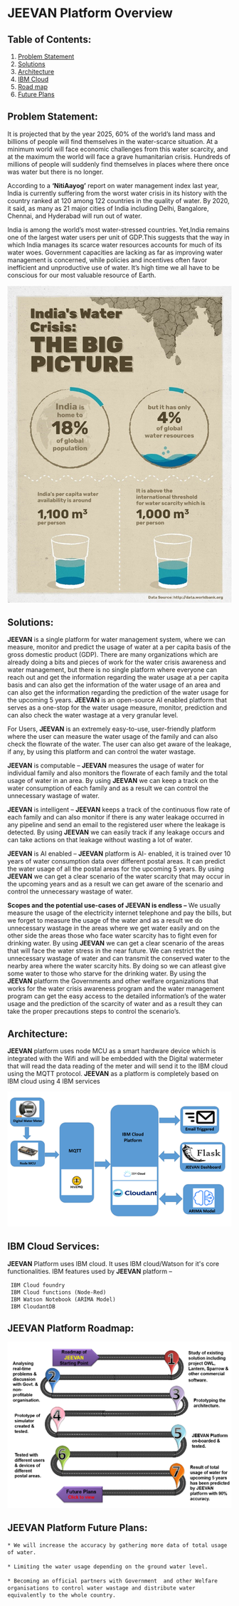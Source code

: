 ﻿# JEEVAN Platform Overview

## Table of Contents:
1. [Problem Statement]()
2. [Solutions]()
3. [Architecture]()
4. [IBM Cloud]()
5. [Road map]()
6. [Future Plans]()


## Problem Statement:

It is projected that by the year 2025, 60% of the world’s land mass and billions of people will find themselves in the water-scarce situation. At a minimum world will face economic challenges from this water scarcity, and at the maximum the world will face a grave humanitarian crisis. Hundreds of millions of people will suddenly find themselves in places where there once was water but there is no longer.

According to a **‘NitiAayog’** report on water management index last year, India is currently suffering from the worst water crisis in its history with the country ranked at 120 among 122 countries in the quality of water. By 2020, it said, as many as 21 major cities of India including Delhi, Bangalore, Chennai, and Hyderabad will run out of water.

India is among the world’s most water-stressed countries. Yet,India remains one of the largest water users per unit of GDP.This suggests that the way in which India manages its scarce water resources accounts for much of its water woes. Government capacities are lacking as far as improving water management is concerned, while policies and incentives often favor inefficient and unproductive use of water. It’s high time we all have to be conscious for our most valuable resource of Earth.

![](https://github.com/jeevanlife2020/Jeevan/blob/master/problem-scenario.jpg?v=4&s=200)

## Solutions:

**JEEVAN** is a single platform for water management system, where we can measure, monitor and predict the usage of water at a per capita basis of the gross domestic product (GDP). There are many organizations which are already doing a bits and pieces of work for the water crisis awareness and water management, but there is no single platform where everyone can reach out and get the information regarding the water usage at a per capita basis and can also get the information of the water usage of an area and can also get the information regarding the prediction of the water usage for the upcoming 5 years. **JEEVAN** is an open-source AI enabled platform that serves as a one-stop for the water usage measure, monitor, prediction and can also check the water wastage at a very granular level.

For Users, **JEEVAN** is an extremely easy-to-use, user-friendly platform where the user can measure the water usage of the family and can also check the flowrate of the water. The user can also get aware of the leakage, if any, by using this platform and can control the water wastage.

**JEEVAN** is computable – **JEEVAN** measures the usage of water for individual family and also monitors the flowrate of each family and the total usage of water in an area. By using **JEEVAN** we can keep a track on the water consumption of each family and as a result we can control the unnecessary wastage of water.

**JEEVAN** is intelligent – **JEEVAN** keeps a track of the continuous flow rate of each family and can also monitor if there is any water leakage occurred in any pipeline and send an email to the registered user where the leakage is detected. By using **JEEVAN** we can easily track if any leakage occurs and can take actions on that leakage without wasting a lot of water.

**JEEVAN** is AI enabled – **JEEVAN** platform is AI- enabled, it is trained over 10 years of water consumption data over different postal areas. It can predict the water usage of all the postal areas for the upcoming 5 years. By using **JEEVAN** we can get a clear scenario of the water scarcity that may occur in the upcoming years and as a result we can get aware of the scenario and control the unnecessary wastage of water.


**Scopes and the potential use-cases of JEEVAN is endless –** We usually measure the usage of the electricity internet telephone and pay the bills, but we forget to measure the usage of the water and as a result we do unnecessary wastage in the areas where we get water easily and on the other side the areas those who face water scarcity has to fight even for drinking water. By using **JEEVAN** we can get a clear scenario of the areas that will face the water stress in the near future. We can restrict the unnecessary wastage of water and can transmit the conserved water to the nearby area where the water scarcity hits. By doing so we can atleast give some water to those who starve for the drinking water. By using the **JEEVAN** platform the Governments and other welfare organizations that works for the water crisis awareness program and the water management program can get the easy access to the detailed information’s of the water usage and the prediction of the scarcity of water and as a result they can take the proper precautions steps to control the scenario’s.

## Architecture:

**JEEVAN** platform uses node MCU as a smart hardware device which is integrated with the Wifi and will be embedded with the Digital watermeter that will read the data reading of the meter and will send it to the IBM cloud using the MQTT protocol. **JEEVAN** as a platform is completely based on IBM cloud using 4 IBM services

![](https://github.com/jeevanlife2020/Jeevan/blob/master/Jeevan-Architecture.png?v=4&s=300)

## IBM Cloud Services:

**JEEVAN** Platform uses IBM cloud. It uses IBM cloud/Watson for it's core functionalities.
IBM features used by **JEEVAN** platform –
```
 IBM Cloud foundry
 IBM Cloud functions (Node-Red)
 IBM Watson Notebook (ARIMA Model)
 IBM CloudantDB
```
## JEEVAN Platform Roadmap:

![](https://github.com/jeevanlife2020/Jeevan/blob/master/Jeevan-Roadmap.png?v=4&s=200)

## JEEVAN Platform Future Plans:
````
* We will increase the accuracy by gathering more data of total usage of water.

* Limiting the water usage depending on the ground water level.

* Becoming an official partners with Government  and other Welfare organisations to control water wastage and distribute water equivalently to the whole country.
````

